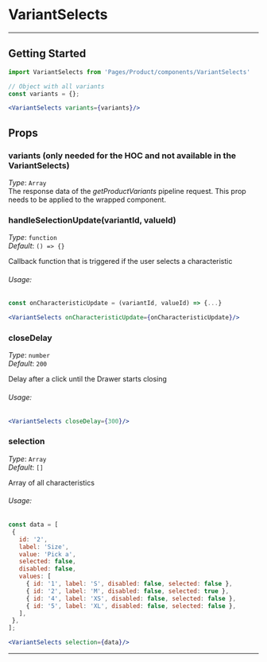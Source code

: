 # VariantSelects
---

## Getting Started

```jsx
import VariantSelects from 'Pages/Product/components/VariantSelects'

// Object with all variants
const variants = {};

<VariantSelects variants={variants}/>
```

## Props

### variants (only needed for the HOC and not available in the VariantSelects)
_Type_: `Array`  
The response data of the _getProductVariants_ pipeline request. This prop needs to be applied to the wrapped component.


### handleSelectionUpdate(variantId, valueId)

_Type_: `function`  
_Default_: `() => {}`  

Callback function that is triggered if the user selects a characteristic

###### Usage:

```jsx
const onCharacteristicUpdate = (variantId, valueId) => {...}
```
```jsx
<VariantSelects onCharacteristicUpdate={onCharacteristicUpdate}/>
```

### closeDelay

_Type_: `number`  
_Default_: `200`  

Delay after a click until the Drawer starts closing

###### Usage:

```jsx
<VariantSelects closeDelay={300}/>
```


### selection

_Type_: `Array`  
_Default_: `[]`  

Array of all characteristics

###### Usage:

```js
const data = [
 {
   id: '2',
   label: 'Size',
   value: 'Pick a',
   selected: false,
   disabled: false,
   values: [
     { id: '1', label: 'S', disabled: false, selected: false },
     { id: '2', label: 'M', disabled: false, selected: true },
     { id: '4', label: 'XS', disabled: false, selected: false },
     { id: '5', label: 'XL', disabled: false, selected: false },
   ],
 },
];
```

```jsx
<VariantSelects selection={data}/>
```
---

